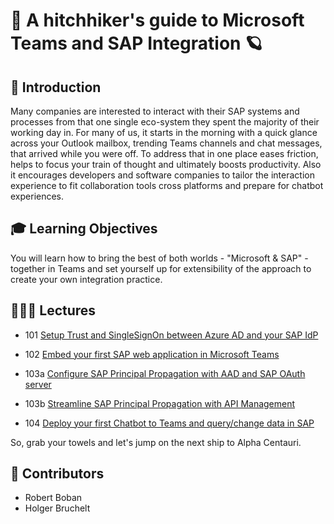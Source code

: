 # 🌌 A hitchhiker's guide to Microsoft Teams and SAP Integration 🪐

## 🔭 Introduction

Many companies are interested to interact with their SAP systems and processes from that one single eco-system they spent the majority of their working day in. For many of us, it starts in the morning with a quick glance across your Outlook mailbox, trending Teams channels and chat messages, that arrived while you were off. To address that in one place eases friction, helps to focus your train of thought and ultimately boosts productivity. Also it encourages developers and software companies to tailor the interaction experience to fit collaboration tools cross platforms and prepare for chatbot experiences.

## 🎓 Learning Objectives

You will learn how to bring the best of both worlds - "Microsoft & SAP" - together in Teams and set yourself up for extensibility of the approach to create your own integration practice.

## 👩🏽‍💻 Lectures

- 101 [Setup Trust and SingleSignOn between Azure AD and your SAP IdP](Student/101-trust-sso.md)

- 102 [Embed your first SAP web application in Microsoft Teams](Student/102-embed-app.md)

- 103a [Configure SAP Principal Propagation with AAD and SAP OAuth server](Student/103a-sap-principal-propagation-basics.md)

- 103b [Streamline SAP Principal Propagation with API Management](Student/103b-sap-principal-propagation-apim.md)

- 104 [Deploy your first Chatbot to Teams and query/change data in SAP](Student/104-chatbot-deploy.md)

So, grab your towels and let's jump on the next ship to Alpha Centauri.

## 🚸 Contributors

- Robert Boban
- Holger Bruchelt
